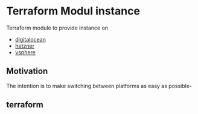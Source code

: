 # Terraform Modul instance

Terraform module to provide instance on 

- [digitalocean](https://registry.terraform.io/providers/digitalocean/digitalocean/latest) 
- [hetzner](https://registry.terraform.io/providers/hetznercloud/hcloud/latest)
- [vsphere](https://registry.terraform.io/providers/hashicorp/vsphere/latest)

## Motivation

The intention is to make switching between platforms as easy as possible- 

## terraform

<!-- BEGIN_TF_DOCS -->
<!-- END_TF_DOCS -->
